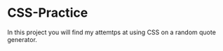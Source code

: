 # CSS-Practice

In this project you will find my attemtps at using CSS on a random quote generator.

